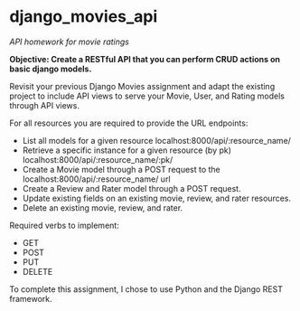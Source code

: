 # django_movies_api
_API homework for movie ratings_

**Objective: Create a RESTful API that you can perform CRUD actions on basic django models.**

Revisit your previous Django Movies assignment and adapt the existing project to include API views to serve your Movie, User, and Rating models through API views.

For all resources you are required to provide the URL endpoints:

- List all models for a given resource localhost:8000/api/:resource_name/
- Retrieve a specific instance for a given resource (by pk) localhost:8000/api/:resource_name/:pk/
- Create a Movie model through a POST request to the localhost:8000/api/:resource_name/ url
- Create a Review and Rater model through a POST request.
- Update existing fields on an existing movie, review, and rater resources.
- Delete an existing movie, review, and rater.

Required verbs to implement:
- GET
- POST
- PUT
- DELETE

To complete this assignment, I chose to use Python and the Django REST framework.

